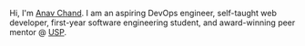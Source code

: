 Hi, I'm [Anav Chand](https://www.anav.dev). I am an aspiring DevOps engineer, self-taught web developer, first-year software engineering student, and award-winning peer mentor @ [USP](https://usp.ac.fj).